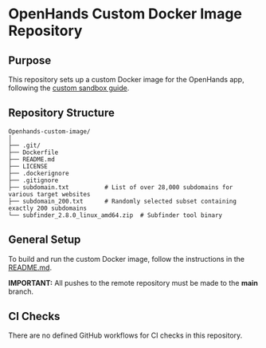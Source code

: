 


# OpenHands Custom Docker Image Repository

## Purpose
This repository sets up a custom Docker image for the OpenHands app, following the [custom sandbox guide](https://docs.all-hands.dev/usage/how-to/custom-sandbox-guide).

## Repository Structure
```
Openhands-custom-image/
│
├── .git/
├── Dockerfile
├── README.md
├── LICENSE
├── .dockerignore
├── .gitignore
├── subdomain.txt          # List of over 28,000 subdomains for various target websites
├── subdomain_200.txt      # Randomly selected subset containing exactly 200 subdomains
└── subfinder_2.8.0_linux_amd64.zip  # Subfinder tool binary
```

## General Setup
To build and run the custom Docker image, follow the instructions in the [README.md](https://github.com/xbay-au/Openhands-custom-image/blob/main/README.md).

**IMPORTANT:** All pushes to the remote repository must be made to the **main** branch.

## CI Checks
There are no defined GitHub workflows for CI checks in this repository.

